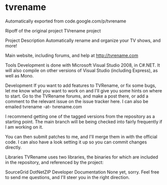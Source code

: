 # tvrename
Automatically exported from code.google.com/p/tvrename

Ripoff of the original project TVrename project


Project Description
Automatically rename and organize your TV shows, and more!

Main website, including forums, and help at http://tvrename.com

Tools
Development is done with Microsoft Visual Studio 2008, in C#.NET. It will also compile on other versions of Visual Studio (including Express), as well as Mono.

Development
If you want to add features to TVRename, or fix some bugs, let me know what you want to work on and I'll give you some hints on where to start. Go to the TVRename forums, and make a post there, or add a comment to the relevant issue on the issue tracker here. I can also be emailed tvrename -at- tvrename.com

I recommend getting one of the tagged versions from the repository as a starting point. The main branch will be being checked into fairly frequently if I am working on it.

You can then submit patches to me, and I'll merge them in with the official code. I can also have a look setting it up so you can commit changes directly.

Libraries
TVRename uses two libraries, the binaries for which are included in the repository, and referenced by the project:

SourceGrid
DotNetZIP
Developer Documentation
None yet, sorry. Feel free to send me questions, and I'll steer you in the right direction.
